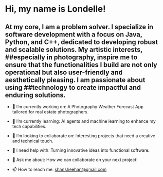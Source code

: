 # Hi, my name is Londelle!

## At my core, I am a problem solver. I specialize in software development with a focus on Java, Python, and C++, dedicated to developing robust and scalable solutions. My artistic interests, ##especially in photography, inspire me to ensure that the functionalities I build are not only operational but also user-friendly and aesthetically pleasing. I am passionate about using ##technology to create impactful and enduring solutions.

* 🔭 I’m currently working on: A Photography Weather Forecast App tailored for real estate photographers.

* 🌱 I’m currently learning: AI agents and machine learning to enhance my tech capabilities.

* 👯 I’m looking to collaborate on: Interesting projects that need a creative and technical touch.

* 🤔 I need help with: Turning innovative ideas into functional software.

* 💬 Ask me about: How we can collaborate on your next project!

* 📫 How to reach me: shansheehan@gmail.com

